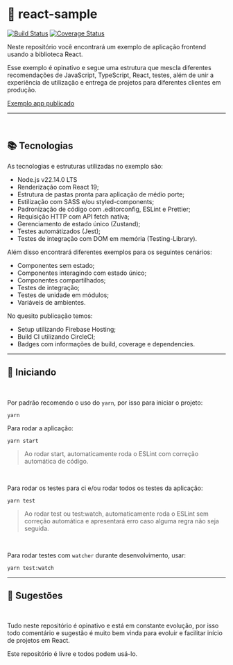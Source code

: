 # 🤖 react-sample
[![Build Status](https://circleci.com/gh/vitorspadacio/react-sample.svg?style=shield)](https://circleci.com/gh/vitorspadacio/react-sample) 
[![Coverage Status](https://coveralls.io/repos/github/vitorspadacio/react-sample/badge.svg?branch=main)](https://coveralls.io/github/vitorspadacio/react-sample?branch=main)

Neste repositório você encontrará um exemplo de aplicação frontend usando a biblioteca React.

Esse exemplo é opinativo e segue uma estrutura que mescla diferentes recomendações de JavaScript, TypeScript, React, testes, além de unir a experiência de utilização e entrega de projetos para diferentes clientes em produção.

[Exemplo app publicado](https://react-sample-6f785.web.app/)

---

<br/>

## 📚 Tecnologias

As tecnologias e estruturas utilizadas no exemplo são:
- Node.js v22.14.0 LTS
- Renderização com React 19;
- Estrutura de pastas pronta para aplicação de médio porte;
- Estilização com SASS e/ou styled-components;
- Padronização de código com .editorconfig, ESLint e Prettier;
- Requisição HTTP com API fetch nativa;
- Gerenciamento de estado único (Zustand);
- Testes automátizados (Jest);
- Testes de integração com DOM em memória (Testing-Library).

Além disso encontrará diferentes exemplos para os seguintes cenários:
- Componentes sem estado;
- Componentes interagindo com estado único;
- Componentes compartilhados;
- Testes de integração;
- Testes de unidade em módulos;
- Variáveis de ambientes.

No quesito publicação temos:
- Setup utilizando Firebase Hosting;
- Build CI utilizando CircleCI;
- Badges com informações de build, coverage e dependencies.

---

## 🚀 Iniciando

<br/>

Por padrão recomendo o uso do ``yarn``, por isso para iniciar o projeto:
```
yarn
```

Para rodar a aplicação:
```
yarn start
```
> Ao rodar start, automaticamente roda o ESLint com correção automática de código.

<br/>

Para rodar os testes para ci e/ou rodar todos os testes da aplicação:
```
yarn test
```
> Ao rodar test ou test:watch, automaticamente roda o ESLint sem correção automática e apresentará erro caso alguma regra não seja seguida.

<br/>

Para rodar testes com `watcher` durante desenvolvimento, usar:
```
yarn test:watch
```

---

## 🦝 Sugestões

<br/>

Tudo neste repositório é opinativo e está em constante evolução, por isso todo comentário e sugestão é muito bem vinda para evoluir e facilitar início de projetos em React.

Este repositório é livre e todos podem usá-lo.
